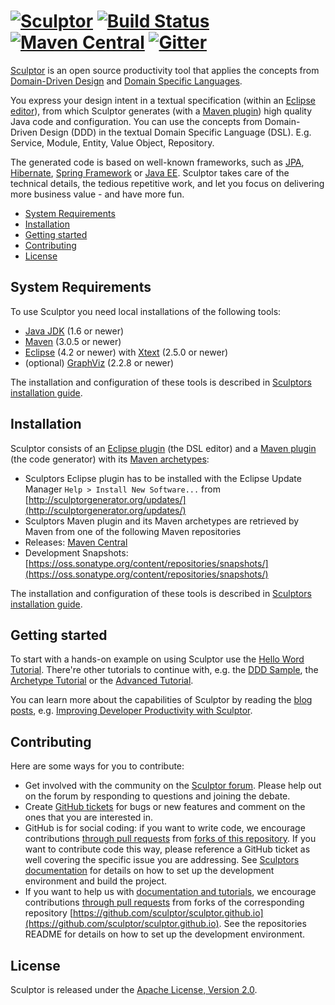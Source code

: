 # [![Sculptor](https://raw.github.com/sculptor/sculptor.github.io/master/images/sculptor-banner.png)](http://sculptorgenerator.org)  [![Build Status](https://travis-ci.org/sculptor/sculptor.png?branch=develop)](https://travis-ci.org/sculptor/sculptor) [![Maven Central](https://maven-badges.herokuapp.com/maven-central/org.sculptorgenerator/sculptor-maven-plugin/badge.svg)](https://maven-badges.herokuapp.com/maven-central/org.sculptorgenerator/sculptor-maven-plugin/) [![Gitter](https://badges.gitter.im/Join%20Chat.svg)](https://gitter.im/sculptor/sculptor?utm_source=badge&utm_medium=badge&utm_campaign=pr-badge&utm_content=badge) #


[Sculptor](http://sculptorgenerator.org) is an open source productivity tool that applies the concepts from [Domain-Driven Design](http://domaindrivendesign.org/books/) and [Domain Specific Languages](http://en.wikipedia.org/wiki/Domain-specific_language).

You express your design intent in a textual specification (within an [Eclipse editor](http://sculptorgenerator.org/documentation/eclipse-plugin)), from which Sculptor generates (with a [Maven plugin](http://sculptorgenerator.org/documentation/maven-plugin)) high quality
Java code and configuration. You can use the concepts from Domain-Driven Design (DDD) in the textual Domain Specific Language (DSL).
E.g. Service, Module, Entity, Value Object, Repository.

The generated code is based on well-known frameworks, such as [JPA](http://java.sun.com/javaee/technologies/persistence.jsp),
[Hibernate](http://www.hibernate.org/), [Spring Framework](http://www.springframework.org/) or [Java EE](http://java.sun.com/javaee/).
Sculptor takes care of the technical details, the tedious repetitive work, and let you focus on delivering more business value - and have more fun.

<!-- START doctoc generated TOC please keep comment here to allow auto update -->
<!-- DON'T EDIT THIS SECTION, INSTEAD RE-RUN doctoc TO UPDATE -->


- [System Requirements](#system-requirements)
- [Installation](#installation)
- [Getting started](#getting-started)
- [Contributing](#contributing)
- [License](#license)

<!-- END doctoc generated TOC please keep comment here to allow auto update -->


## System Requirements

To use Sculptor you need local installations of the following tools:

* [Java JDK](http://www.oracle.com/technetwork/java/javase/downloads/) (1.6 or newer)
* [Maven](http://maven.apache.org/download.html) (3.0.5 or newer)
* [Eclipse](http://eclipse.org/downloads/) (4.2 or newer) with [Xtext](http://www.eclipse.org/Xtext/download.html) (2.5.0 or newer)
* (optional) [GraphViz](http://www.graphviz.org/) (2.2.8 or newer)

The installation and configuration of these tools is described in [Sculptors installation guide](http://sculptorgenerator.org/documentation/installation).


## Installation

Sculptor consists of an [Eclipse plugin](http://sculptorgenerator.org/documentation/eclipse-plugin) (the DSL editor) and a [Maven plugin](http://sculptorgenerator.org/documentation/maven-plugin) (the code generator) with its [Maven archetypes](http://sculptorgenerator.org/documentation/maven-archetypes):

* Sculptors Eclipse plugin has to be installed with the Eclipse Update Manager `Help > Install New Software...` from [http://sculptorgenerator.org/updates/](http://sculptorgenerator.org/updates/)
* Sculptors Maven plugin and its Maven archetypes are retrieved by Maven from one of the following Maven repositories
 * Releases: [Maven Central](http://search.maven.org)
 * Development Snapshots: [https://oss.sonatype.org/content/repositories/snapshots/](https://oss.sonatype.org/content/repositories/snapshots/)

The installation and configuration of these tools is described in [Sculptors installation guide](http://sculptorgenerator.org/documentation/installation).


## Getting started

To start with a hands-on example on using Sculptor use the
[Hello Word Tutorial](http://sculptorgenerator.org/documentation/hello-world-tutorial). There're other tutorials to continue with, e.g.
the [DDD Sample](http://sculptorgenerator.org/documentation/ddd-sample),
the [Archetype Tutorial](http://sculptorgenerator.org/documentation/archetype-tutorial)
or the [Advanced Tutorial](http://sculptorgenerator.org/documentation/advanced-tutorial).

You can learn more about the capabilities of Sculptor by reading the [blog posts](http://sculptorgenerator.org/archive), e.g. 
[Improving Developer Productivity with Sculptor](http://sculptorgenerator.org/2010/06/10/improving-developer-productivity-with-sculptor).


## Contributing

Here are some ways for you to contribute:

* Get involved with the community on the [Sculptor forum](https://groups.google.com/group/sculptorgenerator).
  Please help out on the forum by responding to questions and joining the debate.
* Create [GitHub tickets](https://github.com/sculptor/sculptor/issues) for bugs or new features and comment on the ones that you are interested in.
* GitHub is for social coding: if you want to write code, we encourage contributions [through pull requests](https://help.github.com/articles/creating-a-pull-request)
  from [forks of this repository](https://help.github.com/articles/fork-a-repo).
  If you want to contribute code this way, please reference a GitHub ticket as well covering the specific issue you are addressing.
  See [Sculptors documentation](http://sculptorgenerator.org/documentation/development-environment) for details on how to set up the development
  environment and build the project.
* If you want to help us with [documentation and tutorials](http://sculptorgenerator.org/documentation/), we encourage contributions
  [through pull requests](https://help.github.com/articles/creating-a-pull-request) from forks of the corresponding repository
  [https://github.com/sculptor/sculptor.github.io](https://github.com/sculptor/sculptor.github.io).
  See the repositories README for details on how to set up the development environment.


## License

Sculptor is released under the [Apache License, Version 2.0](http://www.apache.org/licenses/LICENSE-2.0).


